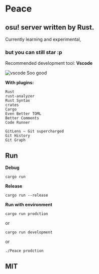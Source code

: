 # Peace

## osu! server written by Rust.

Currently learning and experimental,

### but you can still star :p

Recommended development tool: **Vscode**

![vscode](http://miya.ink/nice.png)
Soo good

**With plugins:**

```
Rust
rust-analyzer
Rust Syntax
crates
Cargo
Even Better TOML
Better Comments
Code Runner

GitLens — Git supercharged
Git History
Git Graph
```

## Run

**Debug**
```
cargo run
```

**Release**
```
cargo run --release
```

**Run with environment**
```
cargo run prodction
```
or
```
cargo run development
```
or
```
./Peace prodction
```

## MIT
